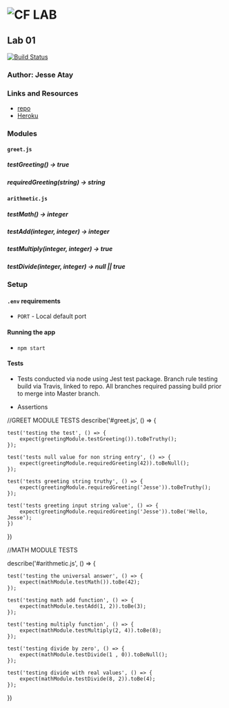
![CF](http://i.imgur.com/7v5ASc8.png) LAB
=================================================

## Lab 01
[![Build Status](https://travis-ci.com/jaatay/lab01.svg?branch=master)](https://travis-ci.com/jaatay/lab01)

### Author: Jesse Atay

### Links and Resources
* [repo](https://github.com/jaatay/lab01)
* [Heroku](https://dashboard.heroku.com/apps/mighty-stream-92225)

### Modules
#### `greet.js`
##### testGreeting() -> true
##### requiredGreeting(string) -> string

#### `arithmetic.js`
##### testMath() -> integer
##### testAdd(integer, integer) -> integer
##### testMultiply(integer, integer) -> true
##### testDivide(integer, integer) -> null || true

### Setup
#### `.env` requirements
* `PORT` - Local default port

#### Running the app
* `npm start`

#### Tests
* Tests conducted via node using Jest test package. Branch rule testing build via Travis, linked to repo. All branches required passing build prior to merge into Master branch.

* Assertions

//GREET MODULE TESTS
describe('#greet.js', () => {

    test('testing the test', () => {
        expect(greetingModule.testGreeting()).toBeTruthy();
    });

    test('tests null value for non string entry', () => {
        expect(greetingModule.requiredGreeting(42)).toBeNull();
    });

    test('tests greeting string truthy', () => {
        expect(greetingModule.requiredGreeting('Jesse')).toBeTruthy();
    });

    test('tests greeting input string value', () => {
        expect(greetingModule.requiredGreeting('Jesse')).toBe('Hello, Jesse');
    })
})

//MATH MODULE TESTS

describe('#arithmetic.js', () => {

    test('testing the universal answer', () => {
        expect(mathModule.testMath()).toBe(42);
    });

    test('testing math add function', () => {
        expect(mathModule.testAdd(1, 2)).toBe(3);
    });

    test('testing multiply function', () => {
        expect(mathModule.testMultiply(2, 4)).toBe(8);
    });

    test('testing divide by zero', () => {
        expect(mathModule.testDivide(1 , 0)).toBeNull();
    });

    test('testing divide with real values', () => {
        expect(mathModule.testDivide(8, 2)).toBe(4);
    });
})
